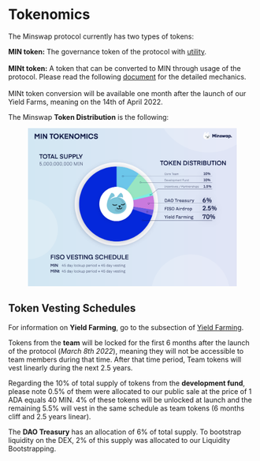 # Tokenomics

The Minswap protocol currently has two types of tokens:

**MIN token:** The governance token of the protocol with [utility](usdmin-token/). \
\
**MINt token:** A token that can be converted to MIN through usage of the protocol. Please read the following [document](https://minswap-labs.medium.com/how-to-convert-your-mint-tokens-c7331c8eaa01) for the detailed mechanics.\
\
MINt token conversion will be available one month after the launch of our Yield Farms, meaning on the 14th of April 2022.

The Minswap **Token Distribution** is the following:

<figure><img src=".gitbook/assets/tokenomics (1).png" alt=""><figcaption></figcaption></figure>

## Token Vesting Schedules

For information on **Yield Farming**, go to the subsection of [Yield Farming](yield-farming/).&#x20;

Tokens from the **team** will be locked for the first 6 months after the launch of the protocol (_March 8th 2022_), meaning they will not be accessible to team members during that time. After that time period, Team tokens will vest linearly during the next 2.5 years.

Regarding the 10% of total supply of tokens from the **development fund**, please note 0.5% of them were allocated to our public sale at the price of 1 ADA equals 40 MIN. 4% of these tokens will be unlocked at launch and the remaining 5.5% will vest in the same schedule as team tokens (6 months cliff and 2.5 years linear).

The **DAO Treasury** has an allocation of 6% of total supply. To bootstrap liquidity on the DEX, 2% of this supply was allocated to our Liquidity Bootstrapping.&#x20;



